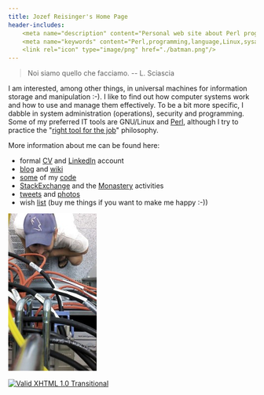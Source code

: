 ```yaml
---
title: Jozef Reisinger's Home Page
header-includes:
    <meta name="description" content="Personal web site about Perl programming, Linux operating system, system administration, operations, computer networking, IT audit and security" />
    <meta name="keywords" content="Perl,programming,language,Linux,sysadmin,admin,system,administrator,operations,computer,networking,IT,security,audit,auditing" />
    <link rel="icon" type="image/png" href="./batman.png"/>
---
```


> Noi siamo quello che facciamo. -- L. Sciascia

I am interested, among other things, in universal machines for information storage and manipulation :-). I like to find out how computer systems work and how to use and manage them effectively. To be a bit more specific, I dabble in system administration (operations), security and programming. Some of my preferred IT tools are GNU/Linux and [Perl](https://www.perl.org), although I try to practice the "[right tool for the job](http://catb.org/esr/writings/unix-koans/shell-tools.html)" philosophy.

More information about me can be found here:

-   formal [CV](cv.html) and [LinkedIn](https://sk.linkedin.com/in/jozefreisinger) account
-   [blog](https://jreisinger.blogspot.com/) and [wiki](http://wiki.reisinge.net)
-   [some](https://metacpan.org/author/REISINGE) of my [code](https://github.com/jreisinger)
-   [StackExchange](https://stackexchange.com/users/1010742/jreisinger)
    and the [Monastery](http://perlmonks.org/?node_id=6364;user=reisinge)
    activities
-   [tweets](https://twitter.com/JozefReisinger) and [photos](https://www.flickr.com/photos/jozrei)
-   wish [list](https://amzn.com/w/23WE353M6O53S) (buy me things if you
    want to make me happy :-))

![me@dc](rack_top.jpg "Hmmm, why oh why, isn't it working ... :-)")

[![Valid XHTML 1.0
Transitional](https://www.w3.org/Icons/valid-xhtml10-blue)](https://validator.w3.org/check?uri=http://jreisinger.github.io)
